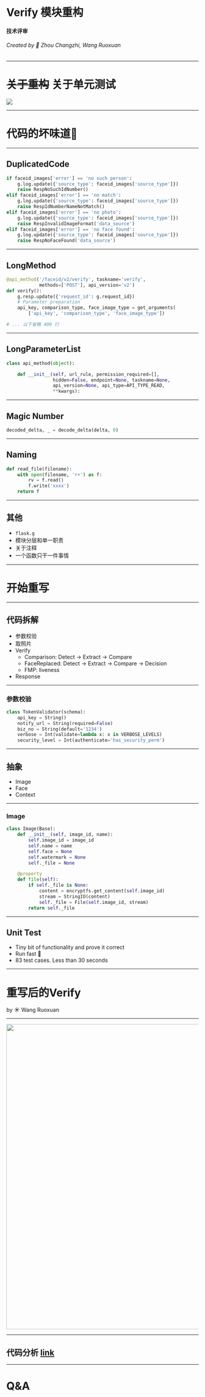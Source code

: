 
# Verify 模块重构

#### 技术评审

###### Created by :green_heart: Zhou Changzhi, Wang Ruoxuan

---

# ~~关于重构~~ 关于单元测试

![](./refactoring_book.jpg)

---
# 代码的坏味道:shit:

---
## DuplicatedCode
```python
if faceid_images['error'] == 'no such person':
    g.log.update({'source_type': faceid_images['source_type']})
    raise RespNoSuchIdNumber()
elif faceid_images['error'] == 'no match':
    g.log.update({'source_type': faceid_images['source_type']})
    raise RespIdNumberNameNotMatch()
elif faceid_images['error'] == 'no photo':
    g.log.update({'source_type': faceid_images['source_type']})
    raise RespInvalidImageFormat('data_source')
elif faceid_images['error'] == 'no face found':
    g.log.update({'source_type': faceid_images['source_type']})
    raise RespNoFaceFound('data_source')

```
---

## LongMethod
```python
@api_method('/faceid/v2/verify', taskname='verify', 
            methods=['POST'], api_version='v2')
def verify():
    g.resp.update({'request_id': g.request_id})
    # Parameter preparation
    api_key, comparison_type, face_image_type = get_arguments(
    	['api_key', 'comparison_type', 'face_image_type'])

# ... 以下省略 400 行
```
---

## LongParameterList
``` python
class api_method(object):

    def __init__(self, url_rule, permission_required=[],                        needlog=True, log_result=True,
                 hidden=False, endpoint=None, taskname=None,
                 api_version=None, api_type=API_TYPE_READ,
                 **kwargs):

```
---

## Magic Number

```python
decoded_delta, _ = decode_delta(delta, 0)
```
---

## Naming

```python
def read_file(filename):
    with open(filename, 'r+') as f:
        rv = f.read()
        f.write('xxxx')
    return f
```
---
## 其他

* `flask.g`
* 模块分层和单一职责
* 关于注释
* 一个函数只干一件事情

---

# 开始重写

---

## 代码拆解

* 参数校验
* 取照片
* Verify
	* Comparison: Detect -> Extract -> Compare
	* FaceReplaced: Detect -> Extract -> Compare -> Decision
	* FMP: liveness
* Response

---

### 参数校验

```python
class TokenValidator(schema):
    api_key = String()
    notify_url = String(required=False)
    biz_no = String(default='1234')
    verbose = Int(validate=lambda x: x in VERBOSE_LEVELS)
    security_level = Int(authenticate='has_security_perm')
```
---

## 抽象

* Image
* Face
* Context

---
### Image
```python
class Image(Base):
    def __init__(self, image_id, name):
        self.image_id = image_id
        self.name = name
        self.face = None
        self.watermark = None
        self._file = None

    @property
    def file(self):
        if self._file is None:
            content = encryptfs.get_content(self.image_id)
            stream = StringIO(content)
            self._file = File(self.image_id, stream)
        return self._file

```
---
## Unit Test
* Tiny bit of functionality and prove it correct
* Run fast :rocket:
* 83 test cases. Less than 30 seconds

---

# 重写后的Verify
by :sunny: Wang Ruoxuan

---
<img src="./flow.png" height="800px">

---
## 代码分析 [link](https://git-pd.megvii-inc.com/cloudDEV/faceid-backend/blob/new-api/app/views/api/v3/mobile_sdk/verify_internal.py)
---

# Q&A